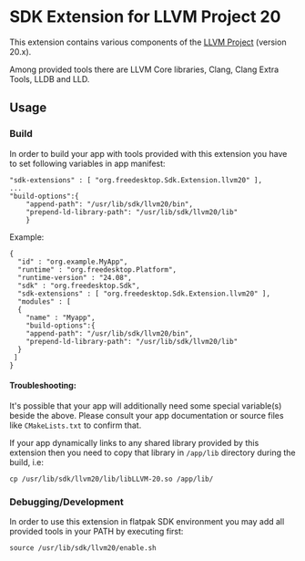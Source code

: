 # SDK Extension for LLVM Project 20

This extension contains various components of the [LLVM Project](https://llvm.org) (version 20.x).

Among provided tools there are LLVM Core libraries, Clang, Clang Extra Tools, LLDB and LLD.

## Usage

### Build

In order to build your app with tools provided with this extension you have to set following variables in app manifest:

```
"sdk-extensions" : [ "org.freedesktop.Sdk.Extension.llvm20" ],
...
"build-options":{
    "append-path": "/usr/lib/sdk/llvm20/bin",
    "prepend-ld-library-path": "/usr/lib/sdk/llvm20/lib"
    }
```
Example:
```
{
  "id" : "org.example.MyApp",
  "runtime" : "org.freedesktop.Platform",
  "runtime-version" : "24.08",
  "sdk" : "org.freedesktop.Sdk",
  "sdk-extensions" : [ "org.freedesktop.Sdk.Extension.llvm20" ],
  "modules" : [
  {
    "name" : "Myapp",
    "build-options":{
    "append-path": "/usr/lib/sdk/llvm20/bin",
    "prepend-ld-library-path": "/usr/lib/sdk/llvm20/lib"
  }
 ]
}
```

#### Troubleshooting:

It's possible that your app will additionally need some special variable(s) beside the above. Please consult your app documentation or source files like `CMakeLists.txt` to confirm that.

If your app dynamically links to any shared library provided by this extension then you need to copy that library in `/app/lib` directory during the build, i.e:
```
cp /usr/lib/sdk/llvm20/lib/libLLVM-20.so /app/lib/
```

### Debugging/Development

In order to use this extension in flatpak SDK environment you may add all provided tools in your PATH by executing first:
```
source /usr/lib/sdk/llvm20/enable.sh
```
